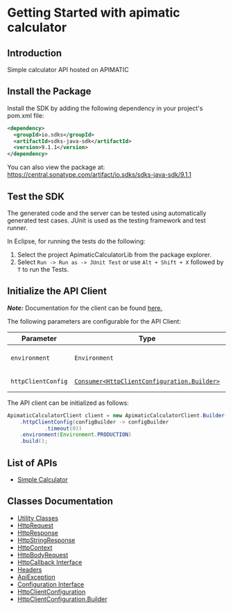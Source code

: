 
# Getting Started with apimatic calculator

## Introduction

Simple calculator API hosted on APIMATIC

## Install the Package

Install the SDK by adding the following dependency in your project's pom.xml file:

```xml
<dependency>
  <groupId>io.sdks</groupId>
  <artifactId>sdks-java-sdk</artifactId>
  <version>9.1.1</version>
</dependency>
```

You can also view the package at:
https://central.sonatype.com/artifact/io.sdks/sdks-java-sdk/9.1.1

## Test the SDK

The generated code and the server can be tested using automatically generated test cases.
JUnit is used as the testing framework and test runner.

In Eclipse, for running the tests do the following:

1. Select the project ApimaticCalculatorLib from the package explorer.
2. Select `Run -> Run as -> JUnit Test` or use `Alt + Shift + X` followed by `T` to run the Tests.

## Initialize the API Client

**_Note:_** Documentation for the client can be found [here.](https://www.github.com/Syed-Subtain/sdks-java-java-sdk/tree/9.1.1/doc/client.md)

The following parameters are configurable for the API Client:

| Parameter | Type | Description |
|  --- | --- | --- |
| `environment` | `Environment` | The API environment. <br> **Default: `Environment.PRODUCTION`** |
| `httpClientConfig` | [`Consumer<HttpClientConfiguration.Builder>`](https://www.github.com/Syed-Subtain/sdks-java-java-sdk/tree/9.1.1/doc/http-client-configuration-builder.md) | Set up Http Client Configuration instance. |

The API client can be initialized as follows:

```java
ApimaticCalculatorClient client = new ApimaticCalculatorClient.Builder()
    .httpClientConfig(configBuilder -> configBuilder
            .timeout(0))
    .environment(Environment.PRODUCTION)
    .build();
```

## List of APIs

* [Simple Calculator](https://www.github.com/Syed-Subtain/sdks-java-java-sdk/tree/9.1.1/doc/controllers/simple-calculator.md)

## Classes Documentation

* [Utility Classes](https://www.github.com/Syed-Subtain/sdks-java-java-sdk/tree/9.1.1/doc/utility-classes.md)
* [HttpRequest](https://www.github.com/Syed-Subtain/sdks-java-java-sdk/tree/9.1.1/doc/http-request.md)
* [HttpResponse](https://www.github.com/Syed-Subtain/sdks-java-java-sdk/tree/9.1.1/doc/http-response.md)
* [HttpStringResponse](https://www.github.com/Syed-Subtain/sdks-java-java-sdk/tree/9.1.1/doc/http-string-response.md)
* [HttpContext](https://www.github.com/Syed-Subtain/sdks-java-java-sdk/tree/9.1.1/doc/http-context.md)
* [HttpBodyRequest](https://www.github.com/Syed-Subtain/sdks-java-java-sdk/tree/9.1.1/doc/http-body-request.md)
* [HttpCallback Interface](https://www.github.com/Syed-Subtain/sdks-java-java-sdk/tree/9.1.1/doc/http-callback-interface.md)
* [Headers](https://www.github.com/Syed-Subtain/sdks-java-java-sdk/tree/9.1.1/doc/headers.md)
* [ApiException](https://www.github.com/Syed-Subtain/sdks-java-java-sdk/tree/9.1.1/doc/api-exception.md)
* [Configuration Interface](https://www.github.com/Syed-Subtain/sdks-java-java-sdk/tree/9.1.1/doc/configuration-interface.md)
* [HttpClientConfiguration](https://www.github.com/Syed-Subtain/sdks-java-java-sdk/tree/9.1.1/doc/http-client-configuration.md)
* [HttpClientConfiguration.Builder](https://www.github.com/Syed-Subtain/sdks-java-java-sdk/tree/9.1.1/doc/http-client-configuration-builder.md)

